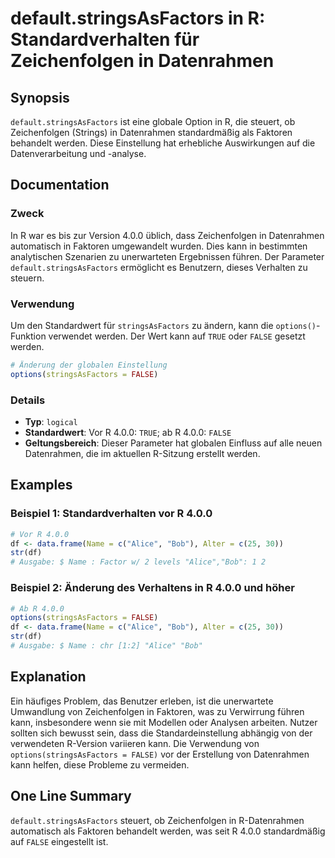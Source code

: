 <!--
Meta Description: # default.stringsAsFactors in R: Standardverhalten für Zeichenfolgen in Datenrahmen ## Synopsis `default.stringsAsFactors` ist eine globale Option in ...
Meta Keywords: stringsasfactors, die, datenrahmen, kann, false
-->

# default.stringsAsFactors in R: Standardverhalten für Zeichenfolgen in Datenrahmen

## Synopsis
`default.stringsAsFactors` ist eine globale Option in R, die steuert, ob Zeichenfolgen (Strings) in Datenrahmen standardmäßig als Faktoren behandelt werden. Diese Einstellung hat erhebliche Auswirkungen auf die Datenverarbeitung und -analyse.

## Documentation
### Zweck
In R war es bis zur Version 4.0.0 üblich, dass Zeichenfolgen in Datenrahmen automatisch in Faktoren umgewandelt wurden. Dies kann in bestimmten analytischen Szenarien zu unerwarteten Ergebnissen führen. Der Parameter `default.stringsAsFactors` ermöglicht es Benutzern, dieses Verhalten zu steuern.

### Verwendung
Um den Standardwert für `stringsAsFactors` zu ändern, kann die `options()`-Funktion verwendet werden. Der Wert kann auf `TRUE` oder `FALSE` gesetzt werden.

```R
# Änderung der globalen Einstellung
options(stringsAsFactors = FALSE)
```

### Details
- **Typ**: `logical`
- **Standardwert**: Vor R 4.0.0: `TRUE`; ab R 4.0.0: `FALSE`
- **Geltungsbereich**: Dieser Parameter hat globalen Einfluss auf alle neuen Datenrahmen, die im aktuellen R-Sitzung erstellt werden.

## Examples
### Beispiel 1: Standardverhalten vor R 4.0.0
```R
# Vor R 4.0.0
df <- data.frame(Name = c("Alice", "Bob"), Alter = c(25, 30))
str(df)
# Ausgabe: $ Name : Factor w/ 2 levels "Alice","Bob": 1 2
```

### Beispiel 2: Änderung des Verhaltens in R 4.0.0 und höher
```R
# Ab R 4.0.0
options(stringsAsFactors = FALSE)
df <- data.frame(Name = c("Alice", "Bob"), Alter = c(25, 30))
str(df)
# Ausgabe: $ Name : chr [1:2] "Alice" "Bob"
```

## Explanation
Ein häufiges Problem, das Benutzer erleben, ist die unerwartete Umwandlung von Zeichenfolgen in Faktoren, was zu Verwirrung führen kann, insbesondere wenn sie mit Modellen oder Analysen arbeiten. Nutzer sollten sich bewusst sein, dass die Standardeinstellung abhängig von der verwendeten R-Version variieren kann. Die Verwendung von `options(stringsAsFactors = FALSE)` vor der Erstellung von Datenrahmen kann helfen, diese Probleme zu vermeiden.

## One Line Summary
`default.stringsAsFactors` steuert, ob Zeichenfolgen in R-Datenrahmen automatisch als Faktoren behandelt werden, was seit R 4.0.0 standardmäßig auf `FALSE` eingestellt ist.